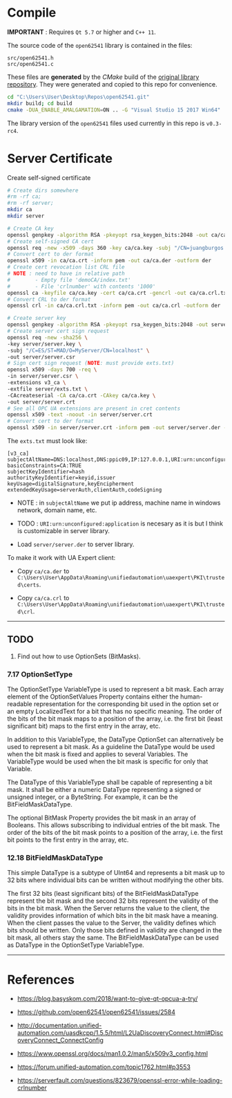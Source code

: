 # Compile

**IMPORTANT** : Requires `Qt 5.7` or higher and `C++ 11`.

The source code of the `open62541` library is contained in the files:

```
src/open62541.h
src/open62541.c
```

These files are **generated** by the *CMake* build of the [original library repository](https://github.com/open62541/open62541). They were generated and copied to this repo for convenience.

```bash
cd "C:\Users\User\Desktop\Repos\open62541.git"
mkdir build; cd build
cmake -DUA_ENABLE_AMALGAMATION=ON .. -G "Visual Studio 15 2017 Win64"
```

The library version of the `open62541` files used currently in this repo is `v0.3-rc4`.

# Server Certificate

Create self-signed certificate

```bash
# Create dirs somewhere
#rm -rf ca;
#rm -rf server;
mkdir ca
mkdir server

# Create CA key
openssl genpkey -algorithm RSA -pkeyopt rsa_keygen_bits:2048 -out ca/ca.key
# Create self-signed CA cert
openssl req -new -x509 -days 360 -key ca/ca.key -subj "/CN=juangburgos CA/O=juangburgos Organization" -out ca/ca.crt
# Convert cert to der format
openssl x509 -in ca/ca.crt -inform pem -out ca/ca.der -outform der
# Create cert revocation list CRL file
# NOTE : need to have in relative path
#        - Empty file 'demoCA/index.txt'
#        - File 'crlnumber' with contents '1000'
openssl ca -keyfile ca/ca.key -cert ca/ca.crt -gencrl -out ca/ca.crl.txt
# Convert CRL to der format
openssl crl -in ca/ca.crl.txt -inform pem -out ca/ca.crl -outform der

# Create server key
openssl genpkey -algorithm RSA -pkeyopt rsa_keygen_bits:2048 -out server/server.key
# Create server cert sign request
openssl req -new -sha256 \
-key server/server.key \
-subj "/C=ES/ST=MAD/O=MyServer/CN=localhost" \
-out server/server.csr
# Sign cert sign request (NOTE: must provide exts.txt)
openssl x509 -days 700 -req \
-in server/server.csr \
-extensions v3_ca \
-extfile server/exts.txt \
-CAcreateserial -CA ca/ca.crt -CAkey ca/ca.key \
-out server/server.crt
# See all OPC UA extensions are present in cret contents
openssl x509 -text -noout -in server/server.crt
# Convert cert to der format
openssl x509 -in server/server.crt -inform pem -out server/server.der -outform der
```

The `exts.txt` must look like:

```
[v3_ca]
subjectAltName=DNS:localhost,DNS:ppic09,IP:127.0.0.1,URI:urn:unconfigured:application
basicConstraints=CA:TRUE
subjectKeyIdentifier=hash
authorityKeyIdentifier=keyid,issuer
keyUsage=digitalSignature,keyEncipherment
extendedKeyUsage=serverAuth,clientAuth,codeSigning
```

* NOTE : in `subjectAltName` we put ip address, machine name in windows network, domain name, etc.

* TODO : `URI:urn:unconfigured:application` is necesary as it is but I think is customizable in server library.

* Load `server/server.der` to server library.

To make it work with UA Expert client:

* Copy `ca/ca.der` to `C:\Users\User\AppData\Roaming\unifiedautomation\uaexpert\PKI\trusted\certs`.

* Copy `ca/ca.crl` to `C:\Users\User\AppData\Roaming\unifiedautomation\uaexpert\PKI\trusted\crl`. 

---

## TODO

1. Find out how to use OptionSets (BitMasks).

### 7.17 OptionSetType

The OptionSetType VariableType is used to represent a bit mask. Each array element of the OptionSetValues Property contains either the human-readable representation for the corresponding bit used in the option set or an empty LocalizedText for a bit that has no specific meaning. The order of the bits of the bit mask maps to a position of the array, i.e. the first bit (least significant bit) maps to the first entry in the array, etc.

In addition to this VariableType, the DataType OptionSet can alternatively be used to represent a bit mask. As a guideline the DataType would be used when the bit mask is fixed and applies to several Variables. The VariableType would be used when the bit mask is specific for only that Variable.

The DataType of this VariableType shall be capable of representing a bit mask. It shall be either a numeric DataType representing a signed or unsigned integer, or a ByteString. For example, it can be the BitFieldMaskDataType.

The optional BitMask Property provides the bit mask in an array of Booleans. This allows subscribing to individual entries of the bit mask. The order of the bits of the bit mask points to a position of the array, i.e. the first bit points to the first entry in the array, etc.

### 12.18 BitFieldMaskDataType

This simple DataType is a subtype of UInt64 and represents a bit mask up to 32 bits where individual bits can be written without modifying the other bits.

The first 32 bits (least significant bits) of the BitFieldMaskDataType represent the bit mask and the second 32 bits represent the validity of the bits in the bit mask. When the Server returns the value to the client, the validity provides information of which bits in the bit mask have a meaning. When the client passes the value to the Server, the validity defines which bits should be written. Only those bits defined in validity are changed in the bit mask, all others stay the same. The BitFieldMaskDataType can be used as DataType in the OptionSetType VariableType.


---

# References

* <https://blog.basyskom.com/2018/want-to-give-qt-opcua-a-try/>

* <https://github.com/open62541/open62541/issues/2584>

* <http://documentation.unified-automation.com/uasdkcpp/1.5.5/html/L2UaDiscoveryConnect.html#DiscoveryConnect_ConnectConfig>

* <https://www.openssl.org/docs/man1.0.2/man5/x509v3_config.html>

* <https://forum.unified-automation.com/topic1762.html#p3553>

* <https://serverfault.com/questions/823679/openssl-error-while-loading-crlnumber>